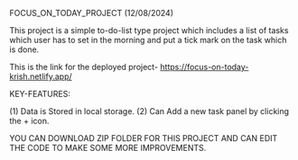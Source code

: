 FOCUS_ON_TODAY_PROJECT (12/08/2024)

This project is a simple to-do-list type project which includes a list of tasks which user has to set in the morning and put a tick mark on the task which is done.

This is the link for the deployed project-
https://focus-on-today-krish.netlify.app/

KEY-FEATURES:

(1) Data is Stored in local storage. 
(2) Can Add a new task panel by clicking the + icon.

YOU CAN DOWNLOAD ZIP FOLDER FOR THIS PROJECT AND CAN EDIT THE CODE TO MAKE SOME MORE IMPROVEMENTS.

